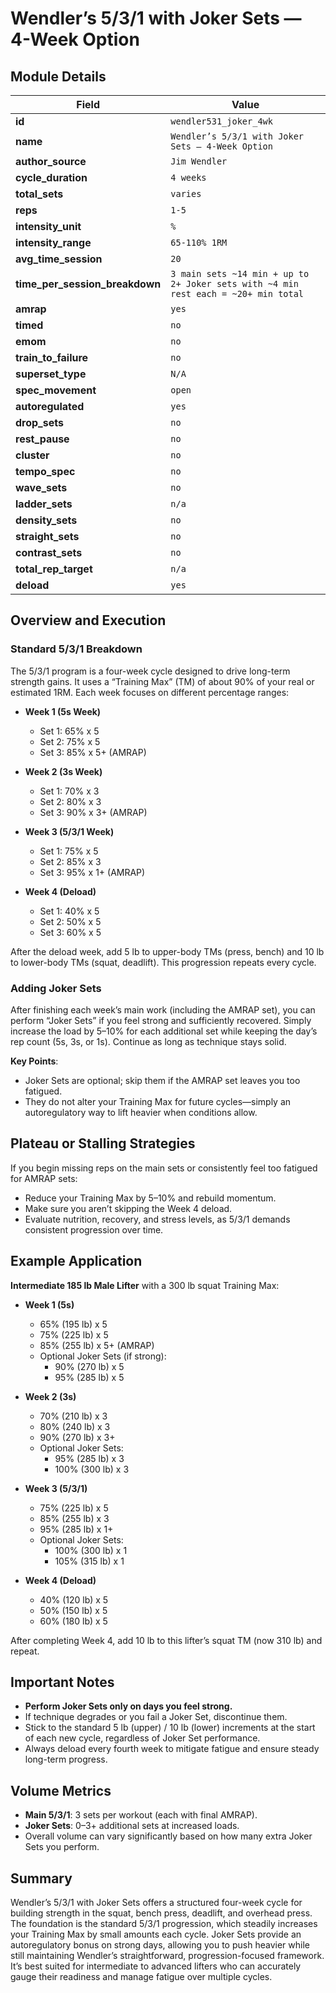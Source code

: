 # Wendler’s 5/3/1 with Joker Sets — 4-Week Option

## Module Details

| Field                          | Value                                                                                      |
|--------------------------------|--------------------------------------------------------------------------------------------|
| **id**                         | `wendler531_joker_4wk`                                                                     |
| **name**                       | `Wendler’s 5/3/1 with Joker Sets — 4-Week Option`                                           |
| **author_source**              | `Jim Wendler`                                                                               |
| **cycle_duration**             | `4 weeks`                                                                                  |
| **total_sets**                 | `varies`                                                                                   |
| **reps**                       | `1-5`                                                                                      |
| **intensity_unit**             | `%`                                                                                        |
| **intensity_range**            | `65-110% 1RM`                                                                              |
| **avg_time_session**           | `20`                                                                                       |
| **time_per_session_breakdown** | `3 main sets ~14 min + up to 2+ Joker sets with ~4 min rest each = ~20+ min total`         |
| **amrap**                      | `yes`                                                                                      |
| **timed**                      | `no`                                                                                       |
| **emom**                       | `no`                                                                                       |
| **train_to_failure**           | `no`                                                                                       |
| **superset_type**              | `N/A`                                                                                      |
| **spec_movement**              | `open`                                                                                     |
| **autoregulated**              | `yes`                                                                                      |
| **drop_sets**                  | `no`                                                                                       |
| **rest_pause**                 | `no`                                                                                       |
| **cluster**                    | `no`                                                                                       |
| **tempo_spec**                 | `no`                                                                                       |
| **wave_sets**                  | `no`                                                                                       |
| **ladder_sets**                | `n/a`                                                                                      |
| **density_sets**               | `no`                                                                                       |
| **straight_sets**              | `no`                                                                                       |
| **contrast_sets**              | `no`                                                                                       |
| **total_rep_target**           | `n/a`                                                                                      |
| **deload**                     | `yes`                                                                                      |

## Overview and Execution

### Standard 5/3/1 Breakdown
The 5/3/1 program is a four-week cycle designed to drive long-term strength gains. It uses a “Training Max” (TM) of about 90% of your real or estimated 1RM. Each week focuses on different percentage ranges:

- **Week 1 (5s Week)**  
  - Set 1: 65% x 5  
  - Set 2: 75% x 5  
  - Set 3: 85% x 5+ (AMRAP)

- **Week 2 (3s Week)**  
  - Set 1: 70% x 3  
  - Set 2: 80% x 3  
  - Set 3: 90% x 3+ (AMRAP)

- **Week 3 (5/3/1 Week)**  
  - Set 1: 75% x 5  
  - Set 2: 85% x 3  
  - Set 3: 95% x 1+ (AMRAP)

- **Week 4 (Deload)**  
  - Set 1: 40% x 5  
  - Set 2: 50% x 5  
  - Set 3: 60% x 5  

After the deload week, add 5 lb to upper-body TMs (press, bench) and 10 lb to lower-body TMs (squat, deadlift). This progression repeats every cycle.

### Adding Joker Sets
After finishing each week’s main work (including the AMRAP set), you can perform “Joker Sets” if you feel strong and sufficiently recovered. Simply increase the load by 5–10% for each additional set while keeping the day’s rep count (5s, 3s, or 1s). Continue as long as technique stays solid.

**Key Points**:
- Joker Sets are optional; skip them if the AMRAP set leaves you too fatigued.  
- They do not alter your Training Max for future cycles—simply an autoregulatory way to lift heavier when conditions allow.

## Plateau or Stalling Strategies
If you begin missing reps on the main sets or consistently feel too fatigued for AMRAP sets:
- Reduce your Training Max by 5–10% and rebuild momentum.  
- Make sure you aren’t skipping the Week 4 deload.  
- Evaluate nutrition, recovery, and stress levels, as 5/3/1 demands consistent progression over time.

## Example Application

**Intermediate 185 lb Male Lifter** with a 300 lb squat Training Max:

- **Week 1 (5s)**  
  - 65% (195 lb) x 5  
  - 75% (225 lb) x 5  
  - 85% (255 lb) x 5+ (AMRAP)  
  - Optional Joker Sets (if strong):  
    - 90% (270 lb) x 5  
    - 95% (285 lb) x 5

- **Week 2 (3s)**  
  - 70% (210 lb) x 3  
  - 80% (240 lb) x 3  
  - 90% (270 lb) x 3+  
  - Optional Joker Sets:  
    - 95% (285 lb) x 3  
    - 100% (300 lb) x 3

- **Week 3 (5/3/1)**  
  - 75% (225 lb) x 5  
  - 85% (255 lb) x 3  
  - 95% (285 lb) x 1+  
  - Optional Joker Sets:  
    - 100% (300 lb) x 1  
    - 105% (315 lb) x 1

- **Week 4 (Deload)**  
  - 40% (120 lb) x 5  
  - 50% (150 lb) x 5  
  - 60% (180 lb) x 5  

After completing Week 4, add 10 lb to this lifter’s squat TM (now 310 lb) and repeat.

## Important Notes

- **Perform Joker Sets only on days you feel strong.**  
- If technique degrades or you fail a Joker Set, discontinue them.  
- Stick to the standard 5 lb (upper) / 10 lb (lower) increments at the start of each new cycle, regardless of Joker Set performance.  
- Always deload every fourth week to mitigate fatigue and ensure steady long-term progress.

## Volume Metrics

- **Main 5/3/1**: 3 sets per workout (each with final AMRAP).  
- **Joker Sets**: 0–3+ additional sets at increased loads.  
- Overall volume can vary significantly based on how many extra Joker Sets you perform.

## Summary

Wendler’s 5/3/1 with Joker Sets offers a structured four-week cycle for building strength in the squat, bench press, deadlift, and overhead press. The foundation is the standard 5/3/1 progression, which steadily increases your Training Max by small amounts each cycle. Joker Sets provide an autoregulatory bonus on strong days, allowing you to push heavier while still maintaining Wendler’s straightforward, progression-focused framework. It’s best suited for intermediate to advanced lifters who can accurately gauge their readiness and manage fatigue over multiple cycles.